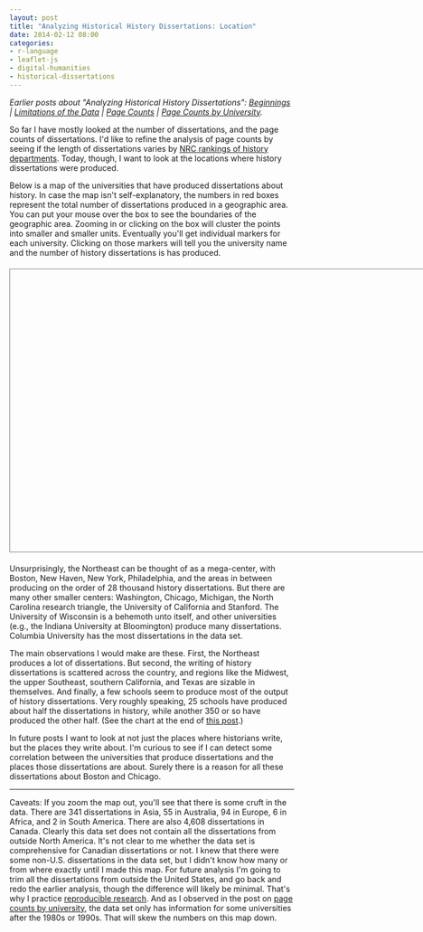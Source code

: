```yaml
---
layout: post
title: "Analyzing Historical History Dissertations: Location"
date: 2014-02-12 08:00
categories: 
- r-language
- leaflet-js
- digital-humanities
- historical-dissertations
---
```


*Earlier posts about "Analyzing Historical History Dissertations": 
[Beginnings][] | [Limitations of the Data][] | [Page Counts][] | [Page 
  Counts by University][].*

So far I have mostly looked at the number of dissertations, and the page
counts of dissertations. I'd like to refine the analysis of page counts
by seeing if the length of dissertations varies by [NRC rankings of
history departments][].  Today, though, I want to look at the locations
where history dissertations were produced.

Below is a map of the universities that have produced dissertations
about history. In case the map isn't self-explanatory, the numbers in
red boxes represent the total number of dissertations produced in a
geographic area. You can put your mouse over the box to see the
boundaries of the geographic area. Zooming in or clicking on the box
will cluster the points into smaller and smaller units. Eventually
you'll get individual markers for each university. Clicking on those
markers will tell you the university name and the number of history
dissertations is has produced.

<style>
#map {
  height: 500px;
  width: 800px;
  margin-top: 20px;
  margin-bottom: 20px;
  border: 1px solid gray;
}

#map img {
  border:0;
  -webkit-box-shadow: none;
  box-shadow: none;
}

.mycluster {
  width: 40px;
  background-color: lightcoral;
  text-align: center;
  font-size: 14px;
}
</style>

<script src="//ajax.googleapis.com/ajax/libs/jquery/1.10.2/jquery.min.js"></script>
<script>
$("head").append('<link rel="stylesheet" href="http://cdn.leafletjs.com/leaflet-0.7.2/leaflet.css" />');

$("head").append('<link rel="stylesheet" href="/downloads/historical-dissertations/location/MarkerCluster.Default.css" />');
</script>

<script src="http://cdn.leafletjs.com/leaflet-0.7.2/leaflet.js"></script>
<link rel="stylesheet" href="/downloads/historical-dissertations/location/MarkerCluster.css" />
<script src="/downloads/historical-dissertations/location/leaflet.markercluster-src.js"></script>
<script src="/downloads/historical-dissertations/location/leaflet.geocsv.js"></script>

<div id="map"></div>

<script>
var map = L.map('map');
var osmUrl='http://{s}.tile.openstreetmap.org/{z}/{x}/{y}.png';
var osmAttrib='Map data (c) OpenStreetMap contributors';
var osm = new L.TileLayer(osmUrl, {attribution: osmAttrib});		

// start the map in the center of the United States
map.setView(new L.LatLng(39.8, -95), 4);
map.addLayer(osm);

var markers = new L.MarkerClusterGroup({
  iconCreateFunction: function (cluster) {
    var markers = cluster.getAllChildMarkers();
    var n = 0;
    for (var i = 0; i < markers.length; i++) {
      n += +markers[i].feature.properties["count"];
    }
    return L.divIcon({ html: n, className: 'mycluster', iconSize: L.point(50, 20) });
  },
});

$.get('/downloads/historical-dissertations/location/universities-geocoded.csv', function(csvContents) {
  var geoLayer = L.geoCsv(csvContents, {
    titles: ["","university","count","lon","lat"],
    firstLineTitles: true, 
    fieldSeparator: ',',
    latitudeTitle: 'lat',
    longitudeTitle: 'lon',
    onEachFeature: function (feature, layer) {
      var popup = '';
      popup += "<strong>" + feature.properties["university"] + "</strong>";
      popup += "<br/>";
      popup += "Dissertations about history: "
      popup += feature.properties["count"] + ".";
      layer.bindPopup(popup);
    }
  });
  markers.addLayer(geoLayer);
  map.addLayer(markers);
});
</script>

Unsurprisingly, the Northeast can be thought of as a mega-center, with 
Boston, New Haven, New York, Philadelphia, and the areas in between 
producing on the order of 28 thousand history dissertations. But there 
are many other smaller centers: Washington, Chicago, Michigan, the North 
Carolina research triangle, the University of California and Stanford. 
The University of Wisconsin is a behemoth unto itself, and other 
universities (e.g., the Indiana University at Bloomington) produce many 
dissertations. Columbia University has the most dissertations in the 
data set. 

The main observations I would make are these. First, the Northeast
produces a lot of dissertations. But second, the writing of history
dissertations is scattered across the country, and regions like the
Midwest, the upper Southeast, southern California, and Texas are sizable
in themselves. And finally, a few schools seem to produce most of the
output of history dissertations. Very roughly speaking, 25 schools have
produced about half the dissertations in history, while another 350 or
so have produced the other half. (See the chart at the end of [this
post][].) 

In future posts I want to look at not just the places where historians
write, but the places they write about. I'm curious to see if I can
detect some correlation between the universities that produce
dissertations and the places those dissertations are about. Surely there
is a reason for all these dissertations about Boston and Chicago.

* * * * *

Caveats: If you zoom the map out, you'll see that there is some cruft in
the data. There are 341 dissertations in Asia, 55 in Australia, 94 in
Europe, 6 in Africa, and 2 in South America. There are also 4,608
dissertations in Canada. Clearly this data set does not contain all the
dissertations from outside North America. It's not clear to me whether
the data set is comprehensive for Canadian dissertations or not. I knew
that there were some non-U.S. dissertations in the data set, but I
didn't know how many or from where exactly until I made this map. For
future analysis I'm going to trim all the dissertations from outside the
United States, and go back and redo the earlier analysis, though the
difference will likely be minimal. That's why I practice [reproducible
research][]. And as I observed in the post on [page counts by
university][], the data set only has information for some universities
after the 1980s or 1990s. That will skew the numbers on this map down.

  [reproducible research]: http://christophergandrud.github.io/RepResR-RStudio/
  [Beginnings]: http://lincolnmullen.com/blog/analyzing-historical-history-dissertations-beginnings/
  [Limitations of the Data]: http://lincolnmullen.com/blog/analyzing-historical-history-dissertations-limitations-of-the-data/
  [Page Counts]: http://lincolnmullen.com/blog/analyzing-historical-history-dissertations-page-counts/
  [Page Counts by University]: http://lincolnmullen.com/blog/analyzing-historical-history-dissertations-page-counts-by-university/
  [NRC rankings of history departments]: https://www.historians.org/publications-and-directories/perspectives-on-history/december-2010/nrc-report-provides-data-on-history-doctoral-programs
  [this post]: http://lincolnmullen.com/blog/analyzing-historical-history-dissertations-page-counts-by-university/
  [page counts by university]: http://lincolnmullen.com/blog/analyzing-historical-history-dissertations-page-counts-by-university/

